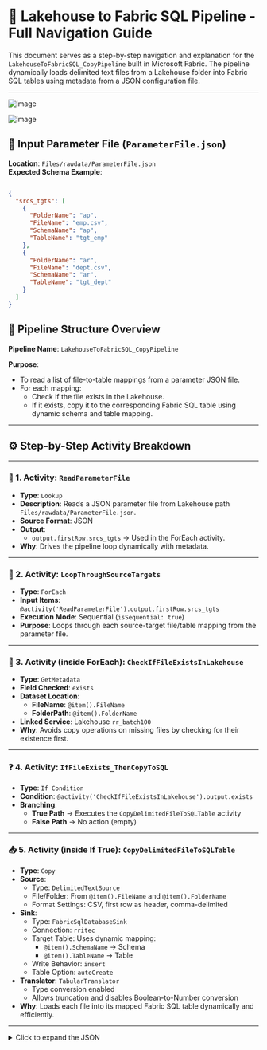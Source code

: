 # 🧪 Lakehouse to Fabric SQL Pipeline - Full Navigation Guide

This document serves as a step-by-step navigation and explanation for the `LakehouseToFabricSQL_CopyPipeline` built in Microsoft Fabric. The pipeline dynamically loads delimited text files from a Lakehouse folder into Fabric SQL tables using metadata from a JSON configuration file.

---

![image](https://github.com/user-attachments/assets/9f01663f-11aa-417c-8985-4b145ede064d)

![image](https://github.com/user-attachments/assets/12f4c13a-2cca-424c-b831-de63b4feceb8)



## 📁 Input Parameter File (`ParameterFile.json`)

**Location**: `Files/rawdata/ParameterFile.json`  
**Expected Schema Example**:


``` json

{
  "srcs_tgts": [
    {
      "FolderName": "ap",
      "FileName": "emp.csv",
      "SchemaName": "ap",
      "TableName": "tgt_emp"
    },
    {
      "FolderName": "ar",
      "FileName": "dept.csv",
      "SchemaName": "ar",
      "TableName": "tgt_dept"
    }
  ]
}

```


## 🔁 Pipeline Structure Overview

**Pipeline Name**: `LakehouseToFabricSQL_CopyPipeline`

**Purpose**:  
- To read a list of file-to-table mappings from a parameter JSON file.  
- For each mapping:
  - Check if the file exists in the Lakehouse.
  - If it exists, copy it to the corresponding Fabric SQL table using dynamic schema and table mapping.

---

## ⚙️ Step-by-Step Activity Breakdown

---

### 🧩 1. Activity: `ReadParameterFile`
- **Type**: `Lookup`
- **Description**: Reads a JSON parameter file from Lakehouse path `Files/rawdata/ParameterFile.json`.
- **Source Format**: JSON
- **Output**:  
  - `output.firstRow.srcs_tgts` → Used in the ForEach activity.
- **Why**: Drives the pipeline loop dynamically with metadata.

---

### 🔁 2. Activity: `LoopThroughSourceTargets`
- **Type**: `ForEach`
- **Input Items**: `@activity('ReadParameterFile').output.firstRow.srcs_tgts`
- **Execution Mode**: Sequential (`isSequential: true`)
- **Purpose**: Loops through each source-target file/table mapping from the parameter file.

---

### 📁 3. Activity (inside ForEach): `CheckIfFileExistsInLakehouse`
- **Type**: `GetMetadata`
- **Field Checked**: `exists`
- **Dataset Location**:
  - **FileName**: `@item().FileName`
  - **FolderPath**: `@item().FolderName`
- **Linked Service**: Lakehouse `rr_batch100`
- **Why**: Avoids copy operations on missing files by checking for their existence first.

---

### ❓ 4. Activity: `IfFileExists_ThenCopyToSQL`
- **Type**: `If Condition`
- **Condition**: `@activity('CheckIfFileExistsInLakehouse').output.exists`
- **Branching**:
  - **True Path** → Executes the `CopyDelimitedFileToSQLTable` activity
  - **False Path** → No action (empty)

---

### 📥 5. Activity (inside If True): `CopyDelimitedFileToSQLTable`
- **Type**: `Copy`
- **Source**:
  - Type: `DelimitedTextSource`
  - File/Folder: From `@item().FileName` and `@item().FolderName`
  - Format Settings: CSV, first row as header, comma-delimited
- **Sink**:
  - Type: `FabricSqlDatabaseSink`
  - Connection: `rritec`
  - Target Table: Uses dynamic mapping:
    - `@item().SchemaName` → Schema
    - `@item().TableName` → Table
  - Write Behavior: `insert`
  - Table Option: `autoCreate`
- **Translator**: `TabularTranslator`
  - Type conversion enabled
  - Allows truncation and disables Boolean-to-Number conversion
- **Why**: Loads each file into its mapped Fabric SQL table dynamically and efficiently.

---

<details>
<summary>Click to expand the JSON</summary>

``` json
{
    "name": "LakehouseToFabricSQL_CopyPipeline",
    "objectId": "aba96568-d08d-43a6-8ab3-b7cc0678e87e",
    "properties": {
        "activities": [
            {
                "name": "LoopThroughSourceTargets",
                "type": "ForEach",
                "dependsOn": [
                    {
                        "activity": "ReadParameterFile",
                        "dependencyConditions": [
                            "Succeeded"
                        ]
                    }
                ],
                "typeProperties": {
                    "items": {
                        "value": "@activity('ReadParameterFile').output.firstRow.srcs_tgts",
                        "type": "Expression"
                    },
                    "isSequential": true,
                    "activities": [
                        {
                            "name": "CheckIfFileExistsInLakehouse",
                            "type": "GetMetadata",
                            "dependsOn": [],
                            "policy": {
                                "timeout": "0.12:00:00",
                                "retry": 0,
                                "retryIntervalInSeconds": 30,
                                "secureOutput": false,
                                "secureInput": false
                            },
                            "typeProperties": {
                                "fieldList": [
                                    "exists"
                                ],
                                "datasetSettings": {
                                    "annotations": [],
                                    "linkedService": {
                                        "name": "rr_batch100",
                                        "properties": {
                                            "annotations": [],
                                            "type": "Lakehouse",
                                            "typeProperties": {
                                                "workspaceId": "55732739-60eb-445b-94c4-65725b7190fa",
                                                "artifactId": "dd9dd813-0f22-446d-9621-dfd670945ea5",
                                                "rootFolder": "Files"
                                            }
                                        }
                                    },
                                    "type": "DelimitedText",
                                    "typeProperties": {
                                        "location": {
                                            "type": "LakehouseLocation",
                                            "fileName": {
                                                "value": "@item().FileName",
                                                "type": "Expression"
                                            },
                                            "folderPath": {
                                                "value": "@item().FolderName",
                                                "type": "Expression"
                                            }
                                        },
                                        "columnDelimiter": ",",
                                        "escapeChar": "\\",
                                        "firstRowAsHeader": true,
                                        "quoteChar": "\""
                                    },
                                    "schema": []
                                },
                                "storeSettings": {
                                    "type": "LakehouseReadSettings",
                                    "recursive": true,
                                    "enablePartitionDiscovery": false
                                },
                                "formatSettings": {
                                    "type": "DelimitedTextReadSettings"
                                }
                            }
                        },
                        {
                            "name": "IfFileExists_ThenCopyToSQL",
                            "type": "IfCondition",
                            "dependsOn": [
                                {
                                    "activity": "CheckIfFileExistsInLakehouse",
                                    "dependencyConditions": [
                                        "Succeeded"
                                    ]
                                }
                            ],
                            "typeProperties": {
                                "expression": {
                                    "value": "@activity('CheckIfFileExistsInLakehouse').output.exists",
                                    "type": "Expression"
                                },
                                "ifFalseActivities": [],
                                "ifTrueActivities": [
                                    {
                                        "name": "CopyDelimitedFileToSQLTable",
                                        "type": "Copy",
                                        "dependsOn": [],
                                        "policy": {
                                            "timeout": "0.12:00:00",
                                            "retry": 0,
                                            "retryIntervalInSeconds": 30,
                                            "secureOutput": false,
                                            "secureInput": false
                                        },
                                        "typeProperties": {
                                            "source": {
                                                "type": "DelimitedTextSource",
                                                "storeSettings": {
                                                    "type": "LakehouseReadSettings",
                                                    "recursive": true,
                                                    "enablePartitionDiscovery": false
                                                },
                                                "formatSettings": {
                                                    "type": "DelimitedTextReadSettings"
                                                },
                                                "datasetSettings": {
                                                    "annotations": [],
                                                    "linkedService": {
                                                        "name": "rr_batch100",
                                                        "properties": {
                                                            "annotations": [],
                                                            "type": "Lakehouse",
                                                            "typeProperties": {
                                                                "workspaceId": "55732739-60eb-445b-94c4-65725b7190fa",
                                                                "artifactId": "dd9dd813-0f22-446d-9621-dfd670945ea5",
                                                                "rootFolder": "Files"
                                                            }
                                                        }
                                                    },
                                                    "type": "DelimitedText",
                                                    "typeProperties": {
                                                        "location": {
                                                            "type": "LakehouseLocation",
                                                            "fileName": {
                                                                "value": "@item().FileName",
                                                                "type": "Expression"
                                                            },
                                                            "folderPath": {
                                                                "value": "@item().FolderName",
                                                                "type": "Expression"
                                                            }
                                                        },
                                                        "columnDelimiter": ",",
                                                        "escapeChar": "\\",
                                                        "firstRowAsHeader": true,
                                                        "quoteChar": "\""
                                                    },
                                                    "schema": []
                                                }
                                            },
                                            "sink": {
                                                "type": "FabricSqlDatabaseSink",
                                                "writeBehavior": "insert",
                                                "sqlWriterUseTableLock": false,
                                                "tableOption": "autoCreate",
                                                "datasetSettings": {
                                                    "annotations": [],
                                                    "connectionSettings": {
                                                        "name": "rritec",
                                                        "properties": {
                                                            "annotations": [],
                                                            "type": "FabricSqlDatabase",
                                                            "typeProperties": {
                                                                "workspaceId": "55732739-60eb-445b-94c4-65725b7190fa",
                                                                "artifactId": "31237005-4d13-4afe-8ff3-42834149ecd7"
                                                            },
                                                            "externalReferences": {
                                                                "connection": "cb146f64-f5ee-47c5-9a70-8bada1b07ac1"
                                                            }
                                                        }
                                                    },
                                                    "type": "FabricSqlDatabaseTable",
                                                    "schema": [],
                                                    "typeProperties": {
                                                        "schema": {
                                                            "value": "@item().SchemaName",
                                                            "type": "Expression"
                                                        },
                                                        "table": {
                                                            "value": "@item().TableName",
                                                            "type": "Expression"
                                                        }
                                                    }
                                                }
                                            },
                                            "enableStaging": false,
                                            "translator": {
                                                "type": "TabularTranslator",
                                                "typeConversion": true,
                                                "typeConversionSettings": {
                                                    "allowDataTruncation": true,
                                                    "treatBooleanAsNumber": false
                                                }
                                            }
                                        }
                                    }
                                ]
                            }
                        }
                    ]
                }
            },
            {
                "name": "ReadParameterFile",
                "type": "Lookup",
                "dependsOn": [],
                "policy": {
                    "timeout": "0.12:00:00",
                    "retry": 0,
                    "retryIntervalInSeconds": 30,
                    "secureOutput": false,
                    "secureInput": false
                },
                "typeProperties": {
                    "source": {
                        "type": "JsonSource",
                        "storeSettings": {
                            "type": "LakehouseReadSettings",
                            "recursive": true,
                            "enablePartitionDiscovery": false
                        },
                        "formatSettings": {
                            "type": "JsonReadSettings"
                        }
                    },
                    "datasetSettings": {
                        "annotations": [],
                        "linkedService": {
                            "name": "rr_batch100",
                            "properties": {
                                "annotations": [],
                                "type": "Lakehouse",
                                "typeProperties": {
                                    "workspaceId": "55732739-60eb-445b-94c4-65725b7190fa",
                                    "artifactId": "dd9dd813-0f22-446d-9621-dfd670945ea5",
                                    "rootFolder": "Files"
                                }
                            }
                        },
                        "type": "Json",
                        "typeProperties": {
                            "location": {
                                "type": "LakehouseLocation",
                                "fileName": "ParameterFile.json",
                                "folderPath": "rawdata"
                            }
                        },
                        "schema": {}
                    }
                }
            }
        ],
        "lastModifiedByObjectId": "07dffa9c-d10a-43aa-a4dc-89568542f3c3",
        "lastPublishTime": "2025-04-13T15:57:45Z"
    }
}
```


